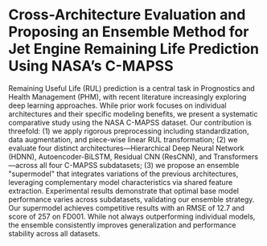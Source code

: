 # Cross-Architecture Evaluation and Proposing an Ensemble Method for Jet Engine Remaining Life Prediction Using NASA’s C-MAPSS

Remaining Useful Life (RUL) prediction is a central task in Prognostics and Health Management (PHM), with recent literature increasingly exploring deep learning approaches. While prior work focuses on individual architectures and their specific modeling benefits, we present a systematic comparative study using the NASA C-MAPSS dataset. Our contribution is threefold: (1) we apply rigorous preprocessing including standardization, data augmentation, and piece-wise linear RUL transformation; (2) we evaluate four distinct architectures—Hierarchical Deep Neural Network (HDNN), Autoencoder-BiLSTM, Residual CNN (ResCNN), and Transformers —across all four C-MAPSS subdatasets; (3) we propose an ensemble "supermodel" that integrates variations of the previous architectures, leveraging complementary model characteristics via shared feature extraction. Experimental results demonstrate that optimal base model performance varies across subdatasets, validating our ensemble strategy. Our supermodel achieves competitive results with an RMSE of 12.7 and score of 257 on FD001. While not always outperforming individual models, the ensemble consistently improves generalization and performance stability across all datasets. 
